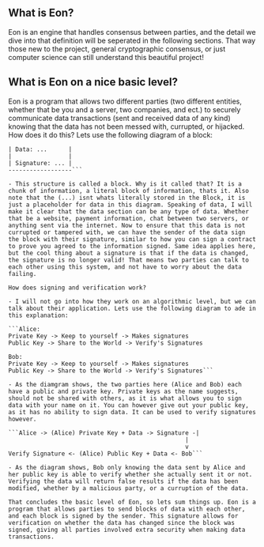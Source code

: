 What is Eon?
---
Eon is an engine that handles consensus between parties, and the detail we dive into that definition will be seperated in the following sections. That way those new to the project, general cryptographic consensus, or just computer science can still understand this beautiful project!

What is Eon on a nice basic level?
---
Eon is a program that allows two different parties (two different entities, whether that be you and a server, two companies, and ect.) to securely communicate data transactions (sent and received data of any kind) knowing that the data has not been messed with, currupted, or hijacked. How does it do this? Lets use the following diagram of a block:

```------------------
| Data: ...      |
|                |
| Signature: ... |
------------------```

- This structure is called a block. Why is it called that? It is a chunk of information, a literal block of information, thats it. Also note that the (...) isnt whats literally stored in the Block, it is just a placeholder for data in this diagram. Speaking of data, I will make it clear that the data section can be any type of data. Whether that be a website, payment information, chat between two servers, or anything sent via the internet. Now to ensure that this data is not currupted or tampered with, we can have the sender of the data sign the block with their signature, similar to how you can sign a contract to prove you agreed to the information signed. Same idea applies here, but the cool thing about a signature is that if the data is changed, the signature is no longer valid! That means two parties can talk to each other using this system, and not have to worry about the data failing. 

How does signing and verification work?

- I will not go into how they work on an algorithmic level, but we can talk about their application. Lets use the following diagram to ade in this explanation:

```Alice:
Private Key -> Keep to yourself -> Makes signatures
Public Key -> Share to the World -> Verify's Signatures

Bob:
Private Key -> Keep to yourself -> Makes signatures
Public Key -> Share to the World -> Verify's Signatures```

- As the diamgram shows, the two parties here (Alice and Bob) each have a public and private key. Private keys as the name suggests, should not be shared with others, as it is what allows you to sign data with your name on it. You can however give out your public key, as it has no ability to sign data. It can be used to verify signatures however. 

```Alice -> (Alice) Private Key + Data -> Signature -|
                                                  |
                                                  v
Verify Signature <- (Alice) Public Key + Data <- Bob```

- As the diagram shows, Bob only knowing the data sent by Alice and her public key is able to verify whether she actually sent it or not. Verifying the data will return false results if the data has been modified, whether by a malicious party, or a curruption of the data.

That concludes the basic level of Eon, so lets sum things up. Eon is a program that allows parties to send blocks of data with each other, and each block is signed by the sender. This signature allows for verification on whether the data has changed since the block was signed, giving all parties involved extra security when making data transactions.
